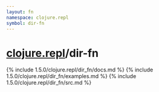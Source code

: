 ```yaml
---
layout: fn
namespace: clojure.repl
symbol: dir-fn
---
```


# [clojure.repl](../)/dir-fn

{% include 1.5.0/clojure.repl/dir_fn/docs.md %}
{% include 1.5.0/clojure.repl/dir_fn/examples.md %}
{% include 1.5.0/clojure.repl/dir_fn/src.md %}

